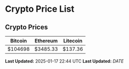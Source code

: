# Crypto Price List

## Crypto Prices
| Bitcoin | Ethereum | Litecoin |
| ------- | -------- | -------- |
| $104698 | $3485.33 | $137.36 |
**Last Updated:** 2025-01-17 22:44 UTC
**Last Updated:** $DATE$
